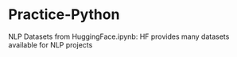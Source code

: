 # Practice-Python

NLP Datasets from HuggingFace.ipynb: HF provides many datasets available for NLP projects
